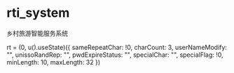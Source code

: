 # rti_system
乡村旅游智能服务系统


rt = (0, u().useState)({
                        sameRepeatChar: !0,
                        charCount: 3,
                        userNameModify: "",
                        unissoRandRep: "",
                        pwdExpireStatus: "",
                        specialChar: "",
                        specialFlag: !0,
                        minLength: 10,
                        maxLength: 32
                    })

